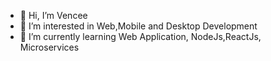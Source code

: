 - 👋 Hi, I’m Vencee
- 👀 I’m interested in Web,Mobile and Desktop Development
- 🌱 I’m currently learning Web Application, NodeJs,ReactJs, Microservices

<!---
officialVencee/officialVencee is a ✨ special ✨ repository because its `README.md` (this file) appears on your GitHub profile.
You can click the Preview link to take a look at your changes.
--->
